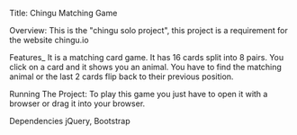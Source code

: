 Title:
Chingu Matching Game

Overview:
This is the "chingu solo project", this project is a requirement for the website chingu.io

Features_
It is a matching card game. It has 16 cards split into 8 pairs. You click on a card and it shows you an animal. 
You have to find the matching animal or the last 2 cards flip back to their previous position. 

Running The Project:
To play this game you just have to open it with a browser or drag it into your browser.

Dependencies
jQuery, Bootstrap
